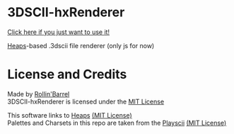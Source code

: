
# 3DSCII-hxRenderer
[Click here if you just want to use it!](https://rollinbarrel.github.io/3dscii-hxRenderer/)

[Heaps](https://github.com/HeapsIO/heaps)-based .3dscii file renderer (only js for now)

# License and Credits
Made by [Rollin'Barrel](https://github.com/RollinBarrel)  
3DSCII-hxRenderer is licensed under the [MIT License](https://github.com/RollinBarrel/3dscii-hxRenderer/blob/main/LICENSE)

This software links to 
[Heaps](https://github.com/HeapsIO/heaps) [(MIT License)](https://github.com/HeapsIO/heaps/blob/20fa2de1a19e5c9d534d5a0b26c52839ec3ef662/LICENSE)  
Palettes and Charsets in this repo are taken from the [Playscii](http://vectorpoem.com/playscii/) [(MIT License)](https://heptapod.host/jp-lebreton/playscii/-/blob/7ea67bd9a00988002d4e6af005e97954e9b06f9d/license.txt)
